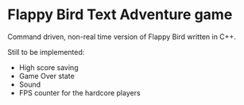 Flappy Bird Text Adventure game
=======================

Command driven, non-real time version of Flappy Bird written in C++.

Still to be implemented:
- High score saving
- Game Over state
- Sound
- FPS counter for the hardcore players
